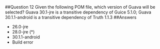 ##Question 12
Given the following POM file, which version of Guava will be selected? Guava 30.1-jre is a transitive dependency of Guice 5.1.0; Guava 30.1.1-android is a transitive dependency of Truth 1.1.3
##Answers
* 26.0-jre
* 28.0-jre (*)
* 30.1.1-android
* Build error
